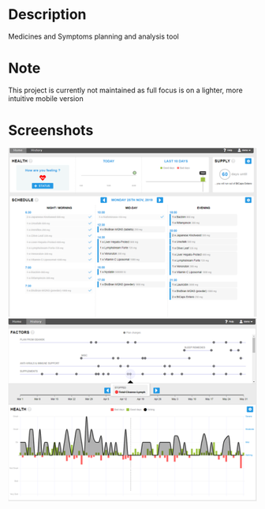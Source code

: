 # Description
Medicines and Symptoms planning and analysis tool

# Note 
This project is currently not maintained as full focus is on a lighter, more intuitive mobile version

# Screenshots
![screenshot - dashboard](https://github.com/rmitache/MedicalApp/blob/master/MedicalApp1.png?raw=true)
![screenshot - analysis](https://github.com/rmitache/MedicalApp/blob/master/MedicalApp2.png?raw=true)
